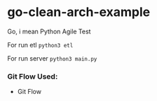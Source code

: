 # go-clean-arch-example
Go, i mean Python Agile Test


For run etl 
`python3 etl`

For run server
`python3 main.py`

### Git Flow Used:
- Git Flow
